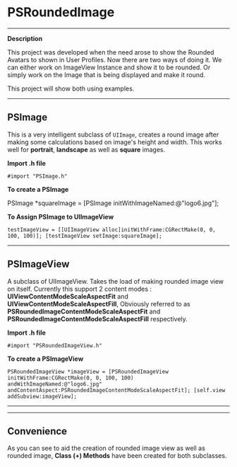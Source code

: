 # PSRoundedImage


----------

**Description**

This project was developed when the need arose to show the Rounded Avatars to shown in User Profiles. Now there are two ways of doing it. We can either work on ImageView Instance and show it to be rounded. Or simply work on the Image that is being displayed and make it round.

This project will show both using examples. 


----------
## PSImage ##

This is a very intelligent subclass of `UIImage`, creates a round image after making some calculations based on image's height and width. This works well for **portrait**, **landscape** as well as **square** images. 

**Import .h file**

`#import "PSImage.h"`

**To create a PSImage**

PSImage *squareImage = [PSImage initWithImageNamed:@"logo6.jpg"];

**To Assign PSImage to UIImageView**

`testImageView = [[UIImageView alloc]initWithFrame:CGRectMake(0, 0, 100, 100)];
[testImageView setImage:squareImage];`


----------
## PSImageView ##

A subclass of UIImageView. Takes the load of making rounded image view on itself. Currently this support 2 content modes : **UIViewContentModeScaleAspectFit** and **UIViewContentModeScaleAspectFill**, Obviously referred to as **PSRoundedImageContentModeScaleAspectFit** and **PSRoundedImageContentModeScaleAspectFill** respectively.

**Import .h file**

`#import "PSRoundedImageView.h"`

**To create a PSImageView**

`PSRoundedImageView *imageView = [PSRoundedImageView initWithFrame:CGRectMake(0, 0, 100, 100)
andWithImageNamed:@"logo6.jpg"
andContentAspect:PSRoundedImageContentModeScaleAspectFit];
[self.view addSubview:imageView];`


----------


----------

## Convenience ##

As you can see to aid the creation of rounded image view as well as rounded image, **Class (+) Methods** have been created for both subclasses.  